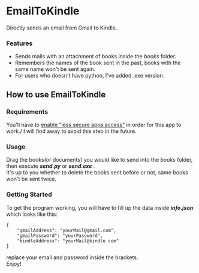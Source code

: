 # EmailToKindle
Directly sends an email from Gmail to Kindle.

### Features

* Sends mails with an attachment of books inside the *books* folder.
* Remembers the names of the book sent in the past, books with the same name won't be sent again. 
* For users who doesn't have python, I've added .exe version.

## How to use EmailToKindle

### Requirements

You'll have to [enable "less secure apps access"](https://myaccount.google.com/lesssecureapps) in order for this app to work./
I will find away to avoid this steo in the future.

### Usage

Drag the books(or documents) you would like to send into the *books* folder, then execute _**send.py**_ or _**send.exe**_ .\
It's up to you whether to delete the books sent before or not, same books won't be sent twice.

### Getting Started

To get the program working, you will have to fill up the data inside _**info.json**_ which looks like this:
``` 
{
    "gmailAddress": "yourMail@gmail.com",
    "gmailPassword": "yourPassword",
    "kindleAddress": "yourMail@kindle.com"
}
```
replace your email and password inside the brackets.\
Enjoy!









